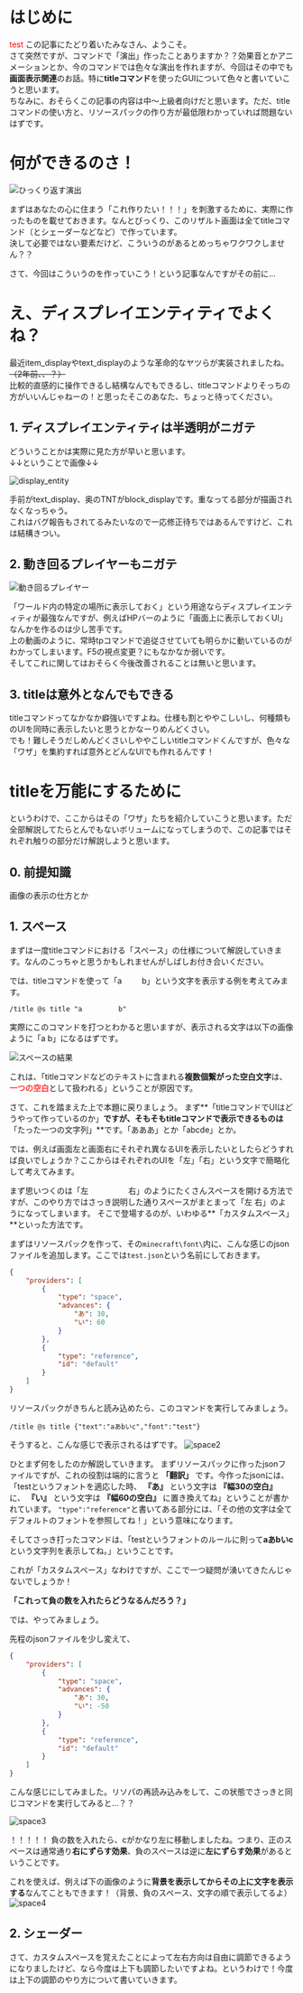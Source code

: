 # はじめに
<font color="Red">test</font>
この記事にたどり着いたみなさん、ようこそ。\
さて突然ですが、コマンドで「演出」作ったことありますか？？効果音とかアニメーションとか、今のコマンドでは色々な演出を作れますが、今回はその中でも**画面表示関連**のお話。特に**titleコマンド**を使ったGUIについて色々と書いていこうと思います。\
ちなみに、おそらくこの記事の内容は中～上級者向けだと思います。ただ、titleコマンドの使い方と、リソースパックの作り方が最低限わかっていれば問題ないはずです。

# 何ができるのさ！

![ひっくり返す演出](reversi_gif.gif)

まずはあなたの心に住まう「これ作りたい！！！」を刺激するために、実際に作ったものを載せておきます。なんとびっくり、このリザルト画面は全てtitleコマンド（とシェーダーなどなど）で作っています。\
決して必要ではない要素だけど、こういうのがあるとめっちゃワクワクしません？？

さて、今回はこういうのを作っていこう！という記事なんですがその前に...

# え、ディスプレイエンティティでよくね？
最近item_displayやtext_displayのような革命的なヤツらが実装されましたね。~~（2年前、、？）~~\
比較的直感的に操作できるし結構なんでもできるし、titleコマンドよりそっちの方がいいんじゃねーの！と思ったそこのあなた、ちょっと待ってください。

## 1. ディスプレイエンティティは半透明がニガテ
どういうことかは実際に見た方が早いと思います。\
↓↓ということで画像↓↓

![display_entity](displayentity.png)

手前がtext_display、奥のTNTがblock_displayです。重なってる部分が描画されなくなっちゃう。\
これはバグ報告もされてるみたいなので一応修正待ちではあるんですけど、これは結構きつい。

## 2. 動き回るプレイヤーもニガテ

![動き回るプレイヤー](textdisplay.gif)

「ワールド内の特定の場所に表示しておく」という用途ならディスプレイエンティティが最強なんですが、例えばHPバーのように「画面上に表示しておくUI」なんかを作るのは少し苦手です。\
上の動画のように、常時tpコマンドで追従させていても明らかに動いているのがわかってしまいます。F5の視点変更？にもなかなか弱いです。\
そしてこれに関してはおそらく今後改善されることは無いと思います。

## 3. titleは意外となんでもできる
titleコマンドってなかなか癖強いですよね。仕様も割とややこしいし、何種類ものUIを同時に表示したいと思うとかなーりめんどくさい。\
でも！難しそうだしめんどくさいしややこしいtitleコマンドくんですが、色々な「ワザ」を集約すれば意外とどんなUIでも作れるんです！

# titleを万能にするために
というわけで、ここからはその「ワザ」たちを紹介していこうと思います。ただ全部解説してたらとんでもないボリュームになってしまうので、この記事ではそれぞれ触りの部分だけ解説しようと思います。

## 0. 前提知識
画像の表示の仕方とか

## 1. スペース
まずは一度titleコマンドにおける「スペース」の仕様について解説していきます。なんのこっちゃと思うかもしれませんがしばしお付き合いください。

では、titleコマンドを使って「a&nbsp;&nbsp;&nbsp;&nbsp;&nbsp;&nbsp;&nbsp;&nbsp;&nbsp;b」という文字を表示する例を考えてみます。
```mcfunction:test
/title @s title "a         b"
```
実際にこのコマンドを打つとわかると思いますが、表示される文字は以下の画像ように「a b」になるはずです。

![スペースの結果](space1.png)

これは、「titleコマンドなどのテキストに含まれる**複数個繋がった空白文字**は、<span style="color:#FF3333">**一つの空白**</span>として扱われる」ということが原因です。

さて、これを踏まえた上で本題に戻りましょう。
まず**「titleコマンドでUIはどうやって作っているのか」**ですが、そもそもtitleコマンドで表示できるものは**「たった一つの文字列」**です。「あああ」とか「abcde」とか。

では、例えば画面左と画面右にそれぞれ異なるUIを表示したいとしたらどうすれば良いでしょうか？ここからはそれぞれのUIを「左」「右」という文字で簡略化して考えてみます。

まず思いつくのは「左&nbsp;&nbsp;&nbsp;&nbsp;&nbsp;&nbsp;&nbsp;&nbsp;&nbsp;&nbsp;&nbsp;&nbsp;&nbsp;&nbsp;&nbsp;&nbsp;&nbsp;&nbsp;右」のようにたくさんスペースを開ける方法ですが、このやり方ではさっき説明した通りスペースがまとまって「左 右」のようになってしまいます。
そこで登場するのが、いわゆる**「カスタムスペース」**といった方法です。

まずはリソースパックを作って、その`minecraft\font\`内に、こんな感じのjsonファイルを追加します。ここでは`test.json`という名前にしておきます。
```json
{
    "providers": [
        {
            "type": "space",
            "advances": {
                "あ": 30,
                "い": 60
            }
        },
        {
            "type": "reference",
            "id": "default"
        }
    ]
}
```

リソースパックがきちんと読み込めたら、このコマンドを実行してみましょう。
```mcfunction
/title @s title {"text":"aあbいc","font":"test"}
```
そうすると、こんな感じで表示されるはずです。
![space2](space2.png)

ひとまず何をしたのか解説していきます。
まずリソースパックに作ったjsonファイルですが、これの役割は端的に言うと
**「翻訳」**
です。今作ったjsonには、「testというフォントを適応した時、
**『あ』**
という文字は
**『幅30の空白』**
に、
**『い』**
という文字は
**『幅60の空白』**
に置き換えてね」ということが書かれています。
`"type":"reference"`と書いてある部分には、「その他の文字は全てデフォルトのフォントを参照してね！」という意味になります。

そしてさっき打ったコマンドは、「testというフォントのルールに則って**aあbいc**という文字列を表示してね。」ということです。

これが「カスタムスペース」なわけですが、ここで一つ疑問が湧いてきたんじゃないでしょうか！

**「これって負の数を入れたらどうなるんだろう？」**

では、やってみましょう。

先程のjsonファイルを少し変えて、
```json
{
    "providers": [
        {
            "type": "space",
            "advances": {
                "あ": 30,
                "い": -50
            }
        },
        {
            "type": "reference",
            "id": "default"
        }
    ]
}
```
こんな感じにしてみました。リソパの再読み込みをして、この状態でさっきと同じコマンドを実行してみると...？？

![space3](space3.png)

！！！！！
負の数を入れたら、cがかなり左に移動しましたね。つまり、正のスペースは通常通り<b>右にずらす効果</b>、負のスペースは逆に<b>左にずらす効果</b>があるということです。

これを使えば、例えば下の画像のように<b>背景を表示してからその上に文字を表示する</b>なんてこともできます！（背景、負のスペース、文字の順で表示してるよ）
![space4](space4.png)

## 2. シェーダー
さて、カスタムスペースを覚えたことによって左右方向は自由に調節できるようになりましたけど、なら今度は上下も調節したいですよね。というわけで！今度は上下の調節のやり方について書いていきます。


